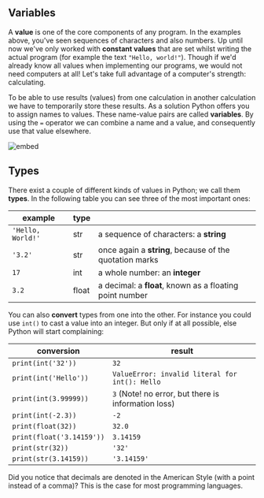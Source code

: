 ## Variables

A **value** is one of the core components of any program. In the examples above, you've seen sequences of characters and also numbers. Up until now we've only worked with **constant values** that are set whilst writing the actual program (for example the text `"Hello, world!"`). Though if we'd already know all values when implementing our programs, we would not need computers at all! Let's take full advantage of a computer's strength: calculating.

To be able to use results (values) from one calculation in another calculation we have to temporarily store these results. As a solution Python offers you to assign names to values. These name-value pairs are called **variables**. By using the `=` operator we can combine a name and a value, and consequently use that value elsewhere.


![embed](https://player.vimeo.com/video/287248523)

## Types

There exist a couple of different kinds of values in Python; we call them **types**. In the following table you can see three of the most important ones:

| example         | type  |                                                          |
| ----------------- | ----- | -------------------------------------------------------- |
| `'Hello, World!'` | str   | a sequence of characters: a **string**                        |
| `'3.2'`           | str   | once again a **string**, because of the quotation marks       |
| `17`              | int   | a whole number: an **integer**                       |
| `3.2`             | float | a decimal: a **float**, known as a floating point number |

You can also **convert** types from one into the other. For instance you could use `int()` to cast a value into an integer. But only if at all possible, else Python will start complaining:

| conversion                 | result                                                      |
| ------------------------- | -------------------------------------------------------------- |
| `print(int('32'))`        | `32`                                                           |
| `print(int('Hello'))`     | `ValueError: invalid literal for int(): Hello`                 |
| `print(int(3.99999))`     | `3` (Note! no error, but there is information loss) |
| `print(int(-2.3))`        | `-2`                                                           |
| `print(float(32))`        | `32.0`                                                         |
| `print(float('3.14159'))` | `3.14159`                                                      |
| `print(str(32))`          | `'32'`                                                         |
| `print(str(3.14159))`     | `'3.14159'`                                                    |

Did you notice that decimals are denoted in the American Style (with a point instead of a comma)? This is the case for most programming languages.
